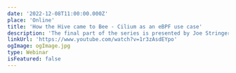 ```yaml
---
date: '2022-12-08T11:00:00.000Z'
place: 'Online'
title: 'How the Hive came to Bee - Cilium as an eBPF use case'
description: 'The final part of the series is presented by Joe Stringer (Cilium maintainer)'
linkUrl: 'https://www.youtube.com/watch?v=1r3zAsdEYpo'
ogImage: ogImage.jpg
type: Webinar
isFeatured: false
---
```

